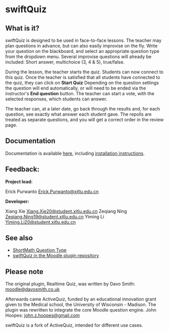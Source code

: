 # swiftQuiz

## What is it?
swiftQuiz is designed to be used in face-to-face lessons.
The teacher may plan questions in advance, but can also easily improvise on the fly.
Write your question on the blackboard, and select an appropriate question type from the dropdown menu.
Several improvise questions will already be included: Short answer, multichoice (3, 4 & 5), true/false.

During the lesson, the teacher starts the quiz. Students can now connect to this quiz.
Once the teacher is satisfied that all students have connected to the quiz, they can click on **Start Quiz**
Depending on the question settings the question will end automatically, or will need to be ended via the instructor's
**End question** button. The teacher can start a vote, with the selected responses, which students can answer.

The teacher can, at a later date, go back through the results and, for each question, see exactly what answer each student gave.
The repolls are treated as separate questions, and you will get a correct order in the review page.

## Documentation
Documentation is available [here](https://github.com/KQMATH/moodle-mod_swiftquiz/wiki), including [installation instructions](https://github.com/KQMATH/moodle-mod_swiftquiz/wiki/Installation-instructions).

## Feedback:
**Project lead:** 

Erick Purwanto <Erick.Purwanto@xjtlu.edu.cn>

**Developer:** 

Xiang Xie <Xiang.Xie20@student.xjtlu.edu.cn>
Zeqiang Ning <Zeqiang.Ning19@student.xjtlu.edu.cn> 
Yiming Li <Yiming.Li20@student.xjtlu.edu.cn>

## See also

+ [ShortMath Question Type](https://github.com/KQMATH/moodle-qtype_shortmath)
+ [swiftQuiz in the Moodle plugin repository](https://moodle.org/plugins/mod_swiftquiz)

## Please note
The original plugin, Realtime Quiz, was written by Davo Smith: <moodle@davosmith.co.uk>

Afterwards came ActiveQuiz, funded by an educational innovation grant given to the Medical school, the University of Wisconsin - Madison.
The plugin was rewritten to integrate the core Moodle question engine. John Hoopes: <john.z.hoopes@gmail.com>

swiftQuiz is a fork of ActiveQuiz, intended for different use cases.
